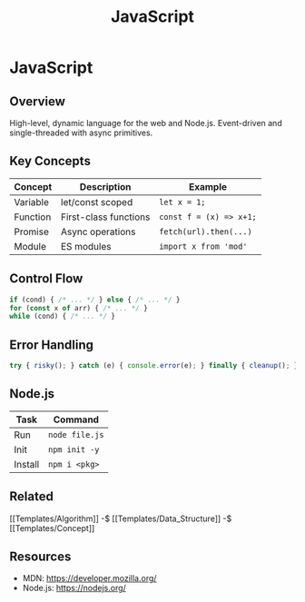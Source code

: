 ﻿---
title: "JavaScript"
type: language
tags: [cs, language, javascript]
cssclass: cs-note
---

# JavaScript

## Overview
High-level, dynamic language for the web and Node.js. Event-driven and single-threaded with async primitives.

## Key Concepts
| Concept | Description | Example |
|---------|-------------|---------|
| Variable | let/const scoped | `let x = 1;` |
| Function | First-class functions | `const f = (x) => x+1;` |
| Promise | Async operations | `fetch(url).then(...)` |
| Module | ES modules | `import x from 'mod'` |

## Control Flow
```js
if (cond) { /* ... */ } else { /* ... */ }
for (const x of arr) { /* ... */ }
while (cond) { /* ... */ }
```

## Error Handling
```js
try { risky(); } catch (e) { console.error(e); } finally { cleanup(); }
```

## Node.js
| Task | Command |
|------|---------|
| Run | `node file.js` |
| Init | `npm init -y` |
| Install | `npm i <pkg>` |

## Related
[[Templates/Algorithm]] -$ [[Templates/Data_Structure]] -$ [[Templates/Concept]]

## Resources
- MDN: https://developer.mozilla.org/
- Node.js: https://nodejs.org/



